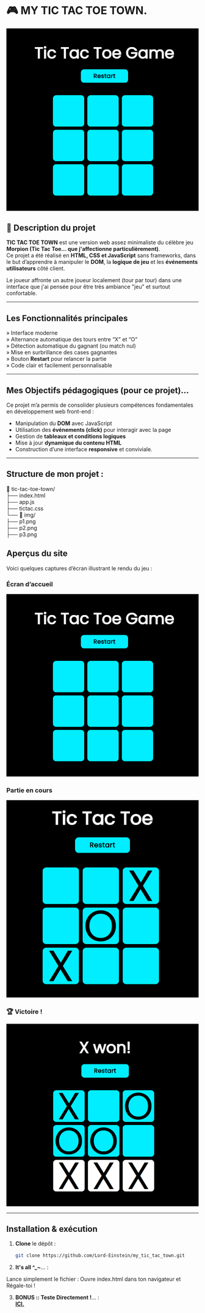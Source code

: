 ﻿# 🎮 MY TIC TAC TOE TOWN.


![Aperçu du jeu](./img/p1.png)

## 🧩 Description du projet

**TIC TAC TOE TOWN** est une version web assez minimaliste du célèbre jeu **Morpion (Tic Tac Toe... que j'affectionne particulièrement)**.  
Ce projet a été réalisé en **HTML, CSS et JavaScript** sans frameworks, dans le but d’apprendre à manipuler le **DOM**, la **logique de jeu** et les **événements utilisateurs** côté client.

Le joueur affronte un autre joueur localement (tour par tour) dans une interface que j'ai pensée pour être très ambiance "jeu" et surtout confortable.

---

## Les Fonctionnalités principales

» Interface moderne  
» Alternance automatique des tours entre “X” et “O”  
» Détection automatique du gagnant (ou match nul)  
» Mise en surbrillance des cases gagnantes  
» Bouton **Restart** pour relancer la partie  
» Code clair et facilement personnalisable  

---

## Mes Objectifs pédagogiques (pour ce projet)...

Ce projet m’a permis de consolider plusieurs compétences fondamentales en développement web front-end :

- Manipulation du **DOM** avec JavaScript  
- Utilisation des **événements (click)** pour interagir avec la page  
- Gestion de **tableaux et conditions logiques**  
- Mise à jour **dynamique du contenu HTML**  
- Construction d’une interface **responsive** et conviviale.  

---

## Structure de mon projet :

📁 tic-tac-toe-town/ <br>
├── index.html<br>
├── app.js<br>
├── tictac.css<br>
└── 📁 img/<br>
    ├── p1.png<br>
    ├── p2.png<br>
    ├── p3.png<br>


## Aperçus du site

Voici quelques captures d’écran illustrant le rendu du jeu :

### Écran d’accueil
![Accueil du jeu](./img/p1.png)

### Partie en cours
![Tour de jeu en cours](./img/p3.png)

### 🏆 Victoire !
![Victoire du joueur "X"](./img/p2.png)

---

## Installation & exécution

1. **Clone** le dépôt :
   ```bash
   git clone https://github.com/Lord-Einstein/my_tic_tac_town.git

2. **It's all ^_~**... :

Lance simplement le fichier :
Ouvre index.html dans ton navigateur et Régale-toi !  
   
3. **BONUS :: Teste Directement !**... :<br>
[**ICI.**](https://lord-einstein.github.io/my_tic_tac_town//)

